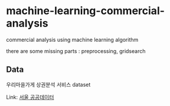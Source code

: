 # machine-learning-commercial-analysis

commercial analysis using machine learning algorithm


there are some missing parts : preprocessing, gridsearch

Data
-----

우리마을가게 상권분석 서비스 dataset

Link: [서울 공공데이터][datasetlink]

[datasetlink]: https://opengov.seoul.go.kr/data?sortField=date&sortOrder=desc&searchKeyword=%EC%84%9C%EC%9A%B8%EC%8B%9C+%EC%9A%B0%EB%A6%AC%EB%A7%88%EC%9D%84+%EA%B0%80%EA%B2%8C+%EC%83%81%EA%B6%8C%EB%B6%84%EC%84%9D%EC%84%9C%EB%B9%84%EC%8A%A4 "data link"
